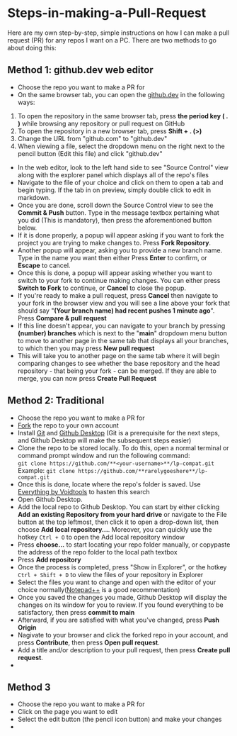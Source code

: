 # Steps-in-making-a-Pull-Request<br>
Here are my own step-by-step, simple instructions on how I can make a pull request (PR) for any repos I want on a PC. There are two methods to go about doing this:<br> 
## Method 1: github.dev web editor
- Choose the repo you want to make a PR for
- On the same browser tab, you can open the [github.dev](https://docs.github.com/en/codespaces/the-githubdev-web-based-editor) in the following ways:<br>
1. To open the repository in the same browser tab, press **the period key ( . )** while browsing any repository or pull request on GitHub
2. To open the repository in a new browser tab, press **Shift + . (>)**
3. Change the URL from "github.com" to "github.dev"
4. When viewing a file, select the dropdown menu on the right next to the pencil button (Edit this file) and click "github.dev"
- In the web editor, look to the left hand side to see  "Source Control" view along with the explorer panel which displays all of the repo's files
- Navigate to the file of your choice and click on them to open a tab and begin typing. If the tab in on preview, simply double click to edit in markdown.
-  Once you are done, scroll down the Source Control view to see the **Commit & Push** button. Type in the message textbox pertaining what you did (This is mandatory), then press the aforementioned button below.
- If it is done properly, a popup will appear asking if you want to fork the project you are trying to make changes to. Press **Fork Repository**. 
- Another popup will appear, asking you to provide a new branch name. Type in the name you want then either Press **Enter** to confirm, or **Escape** to cancel.
- Once this is done, a popup will appear asking whether you want to switch to your fork to continue making changes. You can either press **Switch to Fork** to continue, or **Cancel** to close the popup.
- If you're ready to make a pull request, press **Cancel** then navigate to your fork in the browser view and you will see a line above your fork that should say "**(Your branch name) had recent pushes 1 minute ago**". Press **Compare & pull request**
- If this line doesn't appear, you can navigate to your branch by pressing **(number) branches** which is next to the "**main**" dropdown menu button to move to another page in the same tab that displays all your branches, to which then you may press **New pull request**
- This will take you to another page on the same tab where it will begin comparing changes to see whether the base repository and the head repository - that being your fork - can be merged. If they are able to merge, you can now press **Create Pull Request**

## Method 2: Traditional
- Choose the repo you want to make a PR for
- [Fork](https://docs.github.com/en/get-started/quickstart/fork-a-repo) the repo to your own account
- Install [Git](https://git-scm.com/) and [Github Desktop](https://desktop.github.com/) (Git is a prerequisite for the next steps, and Github Desktop will make the subsequent steps easier)
- Clone the repo to be stored locally. To do this, open a normal terminal or command prompt window and run the following command:<br>
  `git clone https://github.com/**<your-username>**/lp-compat.git`<br>
  Example: `git clone https://github.com/**rarelygoeshere**/lp-compat.git`
- Once this is done, locate where the repo's folder is saved. Use [Everything by Voidtools](https://www.voidtools.com/) to hasten this search
- Open Github Desktop.
- Add the local repo to Github Desktop. You can start by either clicking **Add an existing Repository from your hard drive** or navigate to the File button at the top leftmost, then click it to open a drop-down list, then choose **Add local repository...**. Moreover, you can quickly use the hotkey `Ctrl + O` to open the Add local repository window
- Press **choose...** to start locating your repo folder manually, or copypaste the address of the repo folder to the local path textbox
- Press **Add repository**
- Once the process is completed, press "Show in Explorer", or the hotkey `Ctrl + Shift + D` to view the files of your repository in Explorer
- Select the files you want to change and open with the editor of your choice normally([Notepad++](https://notepad-plus-plus.org/) is a good recommentation)
- Once you saved the changes you made, Github Desktop will display the changes on its window for you to review. If you found everything to be satisfactory, then press **commit to main**
- Afterward, if you are satisfied with what you've changed, press **Push Origin**
- Nagivate to your browser and click the forked repo in your account, and press **Contribute**, then press **Open pull request**.
- Add a title and/or description to your pull request, then press **Create pull request**.
- 

## Method 3
- Choose the repo you want to make a PR for
- Click on the page you want to edit
- Select the edit button (the pencil icon button) and make your changes
- 


